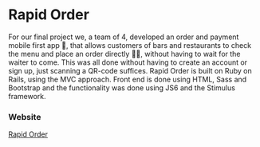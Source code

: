 # Rapid Order

For our final project we, a team of 4, developed an order and payment mobile first app 📱, that allows customers of bars and restaurants to check the menu and place an order directly 🍻🍝, without having to wait for the waiter to come. This was all done without having to create an account or sign up, just scanning a QR-code suffices. Rapid Order is built on Ruby on Rails, using the MVC approach. Front end is done using HTML, Sass and Bootstrap and the functionality was done using JS6 and the Stimulus framework.

### Website
<a href="www.rapidorder.org" target="_blank">Rapid Order</a>
